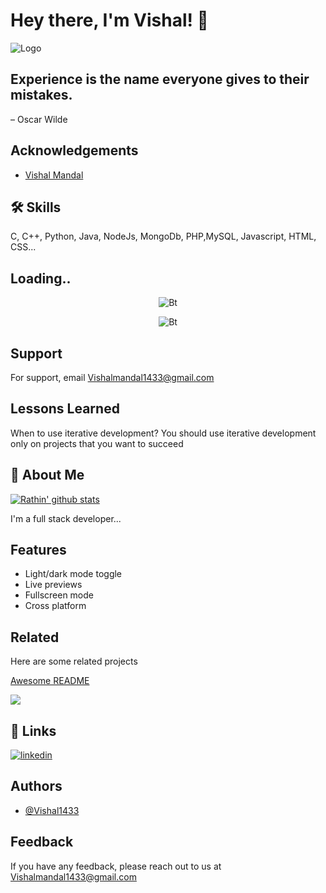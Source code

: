 
# Hey there, I'm Vishal! 👋

  
![Logo](https://i.cdn.turner.com/money/technology/superhero-hackers/confessions-of-a-hacktivist/media/animated-gifs/hacktivist_scn03_120315.gif)

    
## Experience is the name everyone gives to their mistakes.

– Oscar Wilde


## Acknowledgements

 
 - [Vishal Mandal](https://github.com/Vishal1433)

  
## 🛠 Skills
C, C++, Python, Java, NodeJs, MongoDb, PHP,MySQL, Javascript, HTML, CSS...

  
## Loading..


<p align="center"><img src="https://i.imgur.com/NnVSoQT.gif" alt="Bt">
<p align="center"><img src="https://user-images.githubusercontent.com/49580304/110318584-81067880-7fc2-11eb-8391-152d308e7f2b.gif" alt="Bt">
   



  
## Support

For support, email Vishalmandal1433@gmail.com 

  
## Lessons Learned

When to use iterative development? You should use iterative development only on projects that you want to succeed
## 🚀 About Me
   

[![Rathin' github stats](https://github-readme-stats.vercel.app/api?username=vishal1433)](https://github.com/laisbsc/github-readme-stats)

I'm a full stack developer...



## Features

- Light/dark mode toggle
- Live previews
- Fullscreen mode
- Cross platform

  
## Related

Here are some related projects

[Awesome README](https://github.com/matiassingers/awesome-readme)

![](https://komarev.com/ghpvc/?username=your-github-Vishal1433)

  
## 🔗 Links
[![linkedin](https://img.shields.io/badge/linkedin-0A66C2?style=for-the-badge&logo=linkedin&logoColor=white)](https://www.linkedin.com/in/vishal-mandal-27b270209/)

## Authors

- [@Vishal1433](https://github.com/Vishal1433)

  
## Feedback
 
If you have any feedback, please reach out to us at Vishalmandal1433@gmail.com
  
